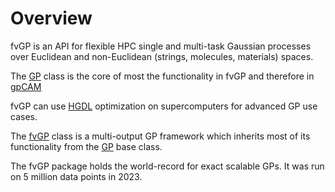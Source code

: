 # Overview

fvGP is an API for flexible HPC single and multi-task Gaussian processes over Euclidean and non-Euclidean (strings, molecules, materials) spaces.

The [GP](GP.md) class is the core of most the functionality in fvGP
and therefore in [gpCAM](https://gpcam.readthedocs.io)

fvGP can use [HGDL](https://hgdl.readthedocs.io) optimization on supercomputers for advanced GP use cases.

The [fvGP](fvGP.md) class is a multi-output GP framework
which inherits most of its functionality from the [GP](GP.md) base class.

The fvGP package holds the world-record for exact scalable GPs. It was run on 5 million data points in 2023.
